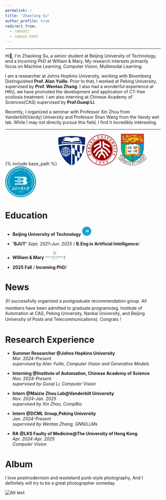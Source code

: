 ```yaml
---
permalink: /
title: "Zhaolong Su"
author_profile: true
redirect_from: 
  - /about/
  - /about.html
---
```


---
Hi🙌, I'm Zhaolong Su, a senior student at Beijing University of Technology, and a Incoming PhD at William & Mary. My research interests primarily focus on Machine Learning, Computer Vision, Multimodal Learning.

I am a researcher at <span class= "gradient-text">Johns Hopkins University</span>, working with Bloomberg Distinguished **Prof. Alan Yuille**. Prior to that, I  worked at <span class= "gradient-text">Peking University</span>, supervised by **Prof. Wentao Zhang**. I also had a wonderful experience at <span class= "gradient-text">HKU</span>, we have promoted the development and application of CT-free scoliosis treatment. I am also interning at Chinese Academy of Sciences(CAS) supervised by **Prof.Guoqi Li**.

Recently, I organized a seminar with Professor Xin Zhou from Vanderbilt(Vandy) University and Professor Shan Wang from the Vandy wet lab. While I may not directly pursue this field, I find it incredibly interesting.

---

{% include base_path %}
<img src="images/jhulogo.png" alt="示例图片" width="87">
<img src="images/PKUlogo.png" alt="示例图片" width="100">
<img src="images/HKUlogo.jpg" alt="示例图片" width="90">
<img src="images/bjutlogo.png" alt="示例图片" width="100">

Education
======
* **Beijing University of Technology**   <img src="images/image.png" alt="示例图片" width="30">
* **'BJUT'**
  *Sept. 2021-Jun. 2025* /
  <span class= "gradient-text">**B.Eng in Artificial Intelligence**</span>/

* **William & Mary**   <img src="images/primary.jpg" alt="示例图片" width="60">/
* **2025 Fall**  /
  <span class= "gradient-text">**Incoming PhD**</span>/



News
=====
✌️I successfully organized a postgraduate recommendation group. All members have been admitted to graduate programs(eg. Institute of Automation at CAS, Peking University, Nankai University, and Beijing University of Posts and Telecommunications). Congrats！

Research Experience
======
* **Summer Researcher @Johns Hopkins University**  
  *Mar. 2024-Present*  
  *supervised by Alan Yuille, Computer Vision and Generative Models*
  
* **Interning @Institute of Automation, Chinese Academy of Science**  
  *Nov. 2024-Present*  
  *supervised by Guoqi Li, Computer Vision*
  
* **Intern @Maizie Zhou Lab@Vanderbilt University**  
  *Nov. 2024-Jan. 2025*  
  *supervised by Xin Zhou, CompBio*
  
* **Intern @DCML Group,Peking University**  
  *Jan. 2024-Present*  
  *supervised by Wentao Zhang, GNN/LLMs*  
  
* **RA @LKS Faulty of Medicine@The University of Hong Kong**  
  *Apr. 2024-Apr. 2025*  
  *Computer Vision*  

Album
======
I love postmodernism and wasteland punk-style photography, And I definitely will try to be a great photographer someday.

<img src="images/29b43996eda14b16a3282b326e3f121.jpg" alt="Alt text" width="500" height="400">
